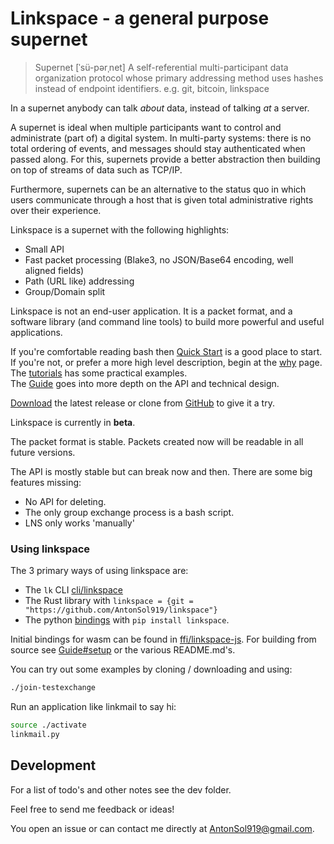 
# Linkspace - a general purpose supernet

> Supernet  [ˈsü-pərˌnet]
> A self-referential multi-participant data organization protocol whose primary
> addressing method uses hashes instead of endpoint identifiers.
> e.g. git, bitcoin, linkspace


In a supernet anybody can talk _about_ data, instead of talking _at_ a server.

A supernet is ideal when multiple participants want to control and administrate (part of) a digital system.
In multi-party systems: there is no total ordering of events, and messages should stay authenticated when passed along.
For this, supernets provide a better abstraction then building on top of streams of data such as TCP/IP.

Furthermore, supernets can be an alternative to the status quo in which users communicate through a host that is given total administrative rights over their experience.

Linkspace is a supernet with the following highlights:

- Small API
- Fast packet processing (Blake3, no JSON/Base64 encoding, well aligned fields)
- Path (URL like) addressing
- Group/Domain split

Linkspace is not an end-user application. 
It is a packet format, and a software library (and command line tools) to build more powerful and useful applications.

If you're comfortable reading bash then [Quick Start](https://www.linkspace.dev/code_intro.html) is a good place to start.   
If you're not, or prefer a more high level description, begin at the [why](https://linkspace.dev/why.html) page. 
The [tutorials](https://www.linkspace.dev/docs/tutorial/index.html) has some practical examples.  
The [Guide](https://www.linkspace.dev/docs/guide/index.html) goes into more depth on the API and technical design.

[Download](https://github.com/AntonSol919/linkspace/releases) the latest release or clone from [GitHub](https://github.com/AntonSol919/linkspace)
to give it a try.



Linkspace is currently in **beta**.

The packet format is stable. Packets created now will be readable in all future versions.

The API is mostly stable but can break now and then.
There are some big features missing:

- No API for deleting.
- The only group exchange process is a bash script.
- LNS only works 'manually'

### Using linkspace

The 3 primary ways of using linkspace are:

- The `lk` CLI [cli/linkspace](./cli/linkspace)
- The Rust library with `linkspace = {git = "https://github.com/AntonSol919/linkspace"}`
- The python [bindings](https://pypi.org/project/linkspace/) with `pip install linkspace`. 

Initial bindings for wasm can be found in [ffi/linkspace-js](./ffi/linkspace-js).
For building from source see [Guide#setup](https://www.linkspace.dev/docs/guide/index.html#setup) or the various README.md's.

You can try out some examples by cloning / downloading and using:

```bash
./join-testexchange
```

Run an application like linkmail to say hi:

```bash
source ./activate
linkmail.py
```

## Development

For a list of todo's and other notes see the dev folder. 

Feel free to send me feedback or ideas!

You open an issue or can contact me directly at <AntonSol919@gmail.com>.

